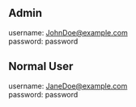 ## Admin
username: JohnDoe@example.com <br />
password: password

## Normal User
username: JaneDoe@example.com <br />
password: password
